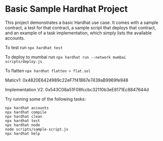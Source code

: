 # Basic Sample Hardhat Project

This project demonstrates a basic Hardhat use case. It comes with a sample contract, a test for that contract, a sample script that deploys that contract, and an example of a task implementation, which simply lists the available accounts.

To test run `npx hardhat test`

To deploy to mumbai run `npx hardhat run --network mumbai scripts/deploy.js`

To flatten `npx hardhat flatten > flat.sol`


Maticv1: 0x4820E6424989c22eF7f41B67e7439aB9969fe948

Implementation V2: 0x543C08a51F08fccbc32110b3eE8171Ec8847644d

Try running some of the following tasks:

```shell
npx hardhat accounts
npx hardhat compile
npx hardhat clean
npx hardhat test
npx hardhat node
node scripts/sample-script.js
npx hardhat help
```
